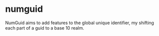 # numguid
NumGuid aims to add features to the global unique identifier, my shifting each part of a guid to a base 10 realm.
